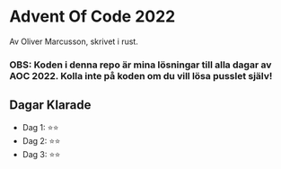 # Advent Of Code 2022
Av Oliver Marcusson, skrivet i rust.

### OBS: Koden i denna repo är mina lösningar till alla dagar av AOC 2022. Kolla inte på koden om du vill lösa pusslet själv!

## Dagar Klarade
* Dag 1: ⭐⭐
* Dag 2: ⭐⭐
* Dag 3: ⭐⭐
